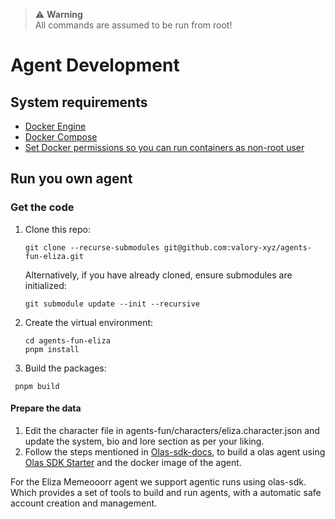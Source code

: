> :warning: **Warning** <br />
> All commands are assumed to be run from root!

# Agent Development

## System requirements

- [Docker Engine](https://docs.docker.com/engine/install/)
- [Docker Compose](https://docs.docker.com/compose/install/)
- [Set Docker permissions so you can run containers as non-root user](https://docs.docker.com/engine/install/linux-postinstall/)


## Run you own agent

### Get the code

1. Clone this repo:

    ```
    git clone --recurse-submodules git@github.com:valory-xyz/agents-fun-eliza.git
    ```

    Alternatively, if you have already cloned, ensure submodules are initialized:
    ```
    git submodule update --init --recursive
    ```

2. Create the virtual environment:

    ```
    cd agents-fun-eliza
    pnpm install
    ```

3. Build the packages:
  ```
   pnpm build
   ```

#### Prepare the data

1. Edit the character file in agents-fun/characters/eliza.character.json and update the system, bio and lore section as per your liking.
2. Follow the steps mentioned in [Olas-sdk-docs](https://github.com/valory-xyz/docs/blob/main/docs/olas-sdk/index.md), to build a olas agent using [Olas SDK Starter](https://github.com/valory-xyz/olas-sdk-starter/blob/main/README.md) and the docker image of the agent.

For the Eliza Memeooorr agent we support agentic runs using olas-sdk. Which provides a set of tools to build and run agents, with a automatic safe account creation and management.

